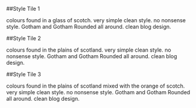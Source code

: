 ##Style Tile 1

colours found in a glass of scotch.
very simple clean style. no nonsense style. Gotham and Gotham Rounded all around. clean blog design.


##Style Tile 2

colours found in the plains of scotland. very simple clean style. no nonsense style. Gotham and Gotham Rounded all around. clean blog design.

##Style Tile 3

colours found in the plains of scotland mixed with the orange of scotch. very simple clean style. no nonsense style. Gotham and Gotham Rounded all around. clean blog design.